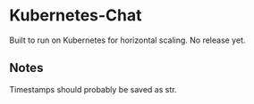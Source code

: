 # Kubernetes-Chat

Built to run on Kubernetes for horizontal scaling. No release yet.

## Notes

Timestamps should probably be saved as str.